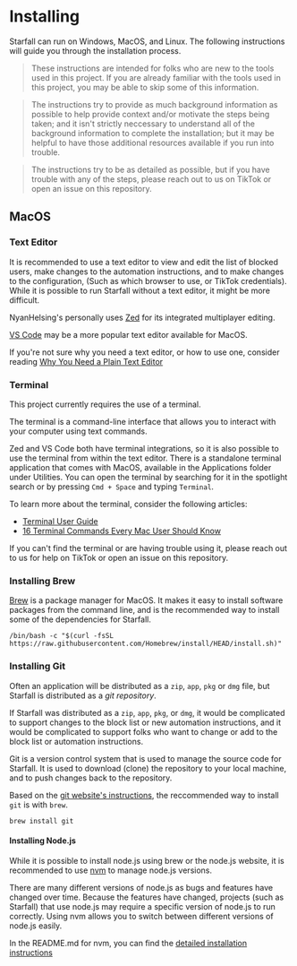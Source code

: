 # Installing

Starfall can run on Windows, MacOS, and Linux. The following instructions will guide you through the installation process.

> These instructions are intended for folks who are new to the tools used in this project. If you are already familiar with the tools used in this project, you may be able to skip some of this information.

> The instructions try to provide as much background information as possible to help provide context and/or motivate the steps being taken; and it isn't strictly neccessary to understand all of the background information to complete the installation; but it may be helpful to have those additional resources available if you run into trouble.

> The instructions try to be as detailed as possible, but if you have trouble with any of the steps, please reach out to us on TikTok or open an issue on this repository.

## MacOS


### Text Editor

It is recommended to use a text editor to view and edit the list of blocked users, make changes to the automation instructions, and to make changes to the configuration, (Such as which browser to use, or TikTok credentials). While it is possible to run Starfall without a text editor, it might be more difficult.

NyanHelsing's personally uses [Zed](https://zed.dev/) for its integrated multiplayer editing.

[VS Code](https://code.visualstudio.com/) may be a more popular text editor available for MacOS.

If you're not sure why you need a text editor, or how to use one, consider reading [Why You Need a Plain Text Editor](https://www.howtogeek.com/795509/why-you-need-a-plain-text-editor/)

### Terminal

This project currently requires the use of a terminal.

The terminal is a command-line interface that allows you to interact with your computer using text commands.

Zed and VS Code both have terminal integrations, so it is also possible to use the terminal from within the text editor. There is a standalone terminal application that comes with MacOS, available in the Applications folder under Utilities. You can open the terminal by searching for it in the spotlight search or by pressing `Cmd + Space` and typing `Terminal`.

To learn more about the terminal, consider the following articles:

- [Terminal User Guide](https://support.apple.com/guide/terminal/welcome/mac)
- [16 Terminal Commands Every Mac User Should Know](https://www.howtogeek.com/729038/16-terminal-commands-every-mac-user-should-know/)

If you can't find the terminal or are having trouble using it, please reach out to us for help on TikTok or open an issue on this repository.

### Installing Brew

[Brew](https://brew.sh/) is a package manager for MacOS. It makes it easy to install software packages from the command line, and is the recommended way to install some of the dependencies for Starfall.

```
/bin/bash -c "$(curl -fsSL https://raw.githubusercontent.com/Homebrew/install/HEAD/install.sh)"
```

### Installing Git

Often an application will be distributed as a `zip`, `app`, `pkg` or `dmg` file, but Starfall is distributed as a _git repository_.

If Starfall was distributed as a `zip`, `app`, `pkg`, or `dmg`, it would be complicated to support changes to the block list or new automation instructions, and it would be complicated to support folks who want to change or add to the block list or automation instructions.

Git is a version control system that is used to manage the source code for Starfall. It is used to download (clone) the repository to your local machine, and to push changes back to the repository.

Based on the [git website's instructions](https://git-scm.com/download/mac), the reccommended way to install `git` is with `brew`.

```
brew install git
```

#### Installing Node.js

While it is possible to install node.js using brew or the node.js website, it is recommended to use [nvm](nvm.sh) to manage node.js versions.

There are many different versions of node.js as bugs and features have changed over time. Because the features have changed, projects (such as Starfall) that use node.js may require a specific version of node.js to run correctly. Using nvm allows you to switch between different versions of node.js easily.

In the README.md for nvm, you can find the [detailed installation instructions](https://github.com/nvm-sh/nvm/blob/master/README.md#installing-and-updating)
